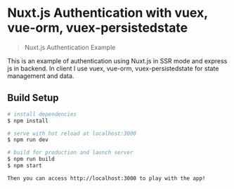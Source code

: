 # Nuxt.js Authentication with vuex, vue-orm, vuex-persistedstate

>  Nuxt.js Authentication Example

This is an example of authentication using Nuxt.js in SSR mode and express js in backend. In client I use vuex, vue-orm, vuex-persistedstate for state management and data.
## Build Setup

``` bash
# install dependencies
$ npm install

# serve with hot reload at localhost:3000
$ npm run dev

# build for production and launch server
$ npm run build
$ npm start

Then you can access http://localhost:3000 to play with the app!

